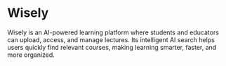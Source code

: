 # Wisely
Wisely is an AI-powered learning platform where students and educators can upload, access, and manage lectures. Its intelligent AI search helps users quickly find relevant courses, making learning smarter, faster, and more organized.
